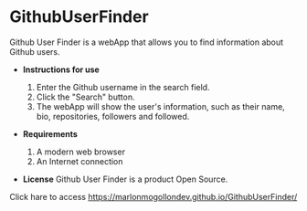 # GithubUserFinder

Github User Finder is a webApp that allows you to find information about Github users.

- **Instructions for use**
   1. Enter the Github username in the search field.
   2. Click the "Search" button.
   3. The webApp will show the user's information, such as their name, bio, repositories, followers and followed.

- **Requirements**
   1. A modern web browser
   2. An Internet connection

- **License**
  Github User Finder is a product Open Source.

Click hare to access https://marlonmogollondev.github.io/GithubUserFinder/
